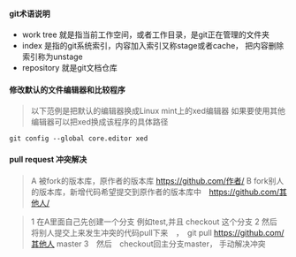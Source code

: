 #### git术语说明

* work tree  就是指当前工作空间，或者工作目录，是git正在管理的文件夹
* index      是指的git系统索引，内容加入索引又称stage或者cache， 把内容删除索引称为unstage
* repository 就是git文档仓库



#### 修改默认的文件编辑器和比较程序

> 以下范例是把默认的编辑器换成Linux mint上的xed编辑器
> 如果要使用其他编辑器可以把xed换成该程序的具体路径

    git config --global core.editor xed

#### pull request 冲突解决


> A 被fork的版本库，原作者的版本库   https://github.com/作者/
>B fork别人的版本库，新增代码希望提交到原作者的版本库中　https://github.com/其他人/

> 1 在A里面自己先创建一个分支 例如test,并且 checkout 这个分支
> 2 然后　将别人提交上来发生冲突的代码pull下来　，　git pull https://github.com/其他人 master
> 3　然后　checkout回主分支master， 手动解决冲突